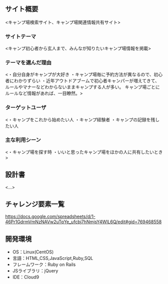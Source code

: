 # <Takibi Club>

## サイト概要
<キャンプ場検索サイト、キャンプ場関連情報共有サイト>

### サイトテーマ
<キャンプ初心者から玄人まで、みんなが知りたいキャンプ場情報を掲載>

### テーマを選んだ理由
<・自分自身がキャンプが大好き
・キャンプ場毎に予約方法が異なるので、初心者にわかりずらい
・近年アウトドアブームで初心者キャンパーが増えてきて、ルールやマナーなどわからないままキャンプする人が多い。
キャンプ場ごとにルールなど情報があれば、一目瞭然。>

### ターゲットユーザ
<・キャンプをこれから始めたい人
・キャンプ経験者
・キャンプの記録を残したい人
>

### 主な利用シーン
<・キャンプ場を探す時
・いいと思ったキャンプ場をほかの人に共有したいとき>

## 設計書
<...>

## チャレンジ要素一覧
<https://docs.google.com/spreadsheets/d/1-46Pr1GdrmVmNzNAVw2uTqYe_ufcbj7hNmjsY4WIL6Q/edit#gid=769468558>

## 開発環境
- OS：Linux(CentOS)
- 言語：HTML,CSS,JavaScript,Ruby,SQL
- フレームワーク：Ruby on Rails
- JSライブラリ：jQuery
- IDE：Cloud9